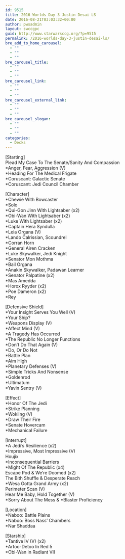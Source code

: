 ```yaml
---
id: 9515
title: 2016 Worlds Day 3 Justin Desai LS
date: 2016-08-21T03:03:32+00:00
author: pwsadmin
layout: swccgpc
guid: http://www.starwarsccg.org/?p=9515
permalink: /2016-worlds-day-3-justin-desai-ls/
bre_add_to_home_carousel:
  - ""
  - ""
  - ""
bre_carousel_title:
  - ""
  - ""
  - ""
bre_carousel_link:
  - ""
  - ""
  - ""
bre_carousel_external_link:
  - ""
  - ""
  - ""
bre_carousel_slogan:
  - ""
  - ""
  - ""
categories:
  - Decks
---
```

[Starting]  
Plead My Case To The Senate/Sanity And Compassion  
*Anger, Fear, Aggression (V)  
*Heading For The Medical Frigate  
*Coruscant: Galactic Senate  
*Coruscant: Jedi Council Chamber

[Character]  
*Chewie With Bowcaster  
*Solo  
*Qui-Gon Jinn With Lightsaber (x2)  
*Obi-Wan With Lightsaber (x2)  
*Luke With Lightsaber (x2)  
*Captain Hera Syndulla  
*Leia Organa (V)  
*Lando Calrissian, Scoundrel  
*Corran Horn  
*General Airen Cracken  
*Luke Skywalker, Jedi Knight  
*Senator Mon Mothma  
*Bail Organa  
*Anakin Skywalker, Padawan Learner  
*Senator Palpatine (x2)  
*Mas Amedda  
*Horox Ryyder (x2)  
*Poe Dameron (x2)  
*Rey

[Defensive Shield]  
*Your Insight Serves You Well (V)  
*Your Ship?  
*Weapons Display (V)  
*Affect Mind (V)  
*A Tragedy Has Occurred  
*The Republic No Longer Functions  
*Don&#8217;t Do That Again (V)  
*Do, Or Do Not  
*Battle Plan  
*Aim High  
*Planetary Defenses (V)  
*Simple Tricks And Nonsense  
*Goldenrod  
*Ultimatum  
*Yavin Sentry (V)

[Effect]  
*Honor Of The Jedi  
*Strike Planning  
*Wokling (V)  
*Draw Their Fire  
*Senate Hovercam  
*Mechanical Failure

[Interrupt]  
*A Jedi&#8217;s Resilience (x2)  
*Impressive, Most Impressive (V)  
Houjix  
*Inconsequential Barriers  
*Might Of The Republic (x4)  
Escape Pod & We&#8217;re Doomed (x2)  
The Bith Shuffle & Desperate Reach  
*Wesa Gotta Grand Army (x2)  
Perimeter Scan (V)  
Hear Me Baby, Hold Together (V)  
\*Sorry About The Mess & \*Blaster Proficiency

[Location]  
*Naboo: Battle Plains  
*Naboo: Boss Nass&#8217; Chambers  
*Nar Shaddaa

[Starship]  
*Tantive IV (V) (x2)  
*Artoo-Detoo In Red 5  
*Obi-Wan in Radiant VII